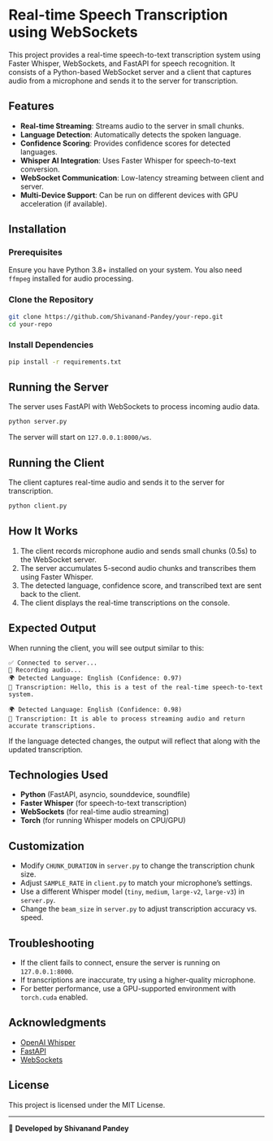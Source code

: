 # Real-time Speech Transcription using WebSockets

This project provides a real-time speech-to-text transcription system using Faster Whisper, WebSockets, and FastAPI for speech recognition. It consists of a Python-based WebSocket server and a client that captures audio from a microphone and sends it to the server for transcription.

## Features
- **Real-time Streaming**: Streams audio to the server in small chunks.
- **Language Detection**: Automatically detects the spoken language.
- **Confidence Scoring**: Provides confidence scores for detected languages.
- **Whisper AI Integration**: Uses Faster Whisper for speech-to-text conversion.
- **WebSocket Communication**: Low-latency streaming between client and server.
- **Multi-Device Support**: Can be run on different devices with GPU acceleration (if available).

## Installation

### Prerequisites
Ensure you have Python 3.8+ installed on your system. You also need `ffmpeg` installed for audio processing.

### Clone the Repository
```sh
git clone https://github.com/Shivanand-Pandey/your-repo.git
cd your-repo
```

### Install Dependencies
```sh
pip install -r requirements.txt
```

## Running the Server
The server uses FastAPI with WebSockets to process incoming audio data.

```sh
python server.py
```

The server will start on `127.0.0.1:8000/ws`.

## Running the Client
The client captures real-time audio and sends it to the server for transcription.

```sh
python client.py
```

## How It Works
1. The client records microphone audio and sends small chunks (0.5s) to the WebSocket server.
2. The server accumulates 5-second audio chunks and transcribes them using Faster Whisper.
3. The detected language, confidence score, and transcribed text are sent back to the client.
4. The client displays the real-time transcriptions on the console.

## Expected Output
When running the client, you will see output similar to this:
```
✅ Connected to server...
🎤 Recording audio...
🌍 Detected Language: English (Confidence: 0.97)
📜 Transcription: Hello, this is a test of the real-time speech-to-text system.

🌍 Detected Language: English (Confidence: 0.98)
📜 Transcription: It is able to process streaming audio and return accurate transcriptions.
```
If the language detected changes, the output will reflect that along with the updated transcription.

## Technologies Used
- **Python** (FastAPI, asyncio, sounddevice, soundfile)
- **Faster Whisper** (for speech-to-text transcription)
- **WebSockets** (for real-time audio streaming)
- **Torch** (for running Whisper models on CPU/GPU)

## Customization
- Modify `CHUNK_DURATION` in `server.py` to change the transcription chunk size.
- Adjust `SAMPLE_RATE` in `client.py` to match your microphone’s settings.
- Use a different Whisper model (`tiny`, `medium`, `large-v2`, `large-v3`) in `server.py`.
- Change the `beam_size` in `server.py` to adjust transcription accuracy vs. speed.

## Troubleshooting
- If the client fails to connect, ensure the server is running on `127.0.0.1:8000`.
- If transcriptions are inaccurate, try using a higher-quality microphone.
- For better performance, use a GPU-supported environment with `torch.cuda` enabled.

## Acknowledgments
- [OpenAI Whisper](https://github.com/openai/whisper)
- [FastAPI](https://fastapi.tiangolo.com/)
- [WebSockets](https://websockets.readthedocs.io/)

## License
This project is licensed under the MIT License.

---
🚀 **Developed by Shivanand Pandey**

